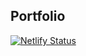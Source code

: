 ## Portfolio

[![Netlify Status](https://api.netlify.com/api/v1/badges/527d90b1-0323-4af5-890e-5e8d4345e2cf/deploy-status)](https://app.netlify.com/sites/dianalovette/deploys)
